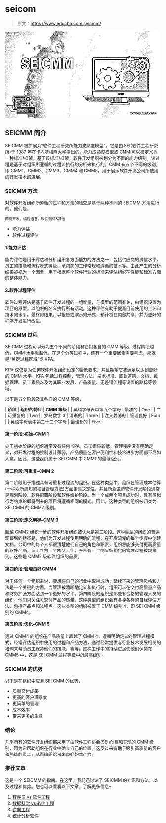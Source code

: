 # seicom

> 原文：<https://www.educba.com/seicmm/>

![SEICMM](img/409e8bcb62cbabf4d549a8226152116f.png "SEICMM")



## SEICMM 简介

SEICMM 被扩展为“软件工程研究所能力成熟度模型”，它是由 SEI(软件工程研究所)于 1987 年在卡内基梅隆大学提出的。能力成熟度模型或 CMM 可以被定义为一种标准/框架，基于该标准/框架，软件开发组织被划分为不同的能力级别。该过程是基于对组织所遵循的过程流执行的分析来执行的。CMM 有五个不同的级别，即 CMM1、CMM2、CMM3、CMM4 和 CMM5，用于展示软件开发公司所使用的开发技术的进展。

### SEICMM 方法

对软件开发组织所遵循的过程和方法的检查是基于两种不同的 SEICMM 方法进行的。他们是，

<small>网页开发、编程语言、软件测试&其他</small>

*   能力评估
*   软件过程评估

#### 1.能力评估

能力评估是用于评估和分析组织各方面能力的方法之一，包括供应商的诚信水平、员工的技能和流程模式等级、承包商的工作常规和遵循的技术等。由此产生的分析结果被视为一个因素，用于根据整个软件行业的标准来评估组织在性能和标准方面的整体能力。

#### 2.软件过程评估

软件过程评估是基于软件开发过程的一组度量，与模型的范围有关，由组织设置为项目的原型，以组织的名义执行所有活动。这种评估有助于提高目前使用的工艺和技术的水平。最终的结果，以报告或演示的形式，预计将在内部共享，并为更好的程序开发进行改进。

### SEICMM 过程

SEICMM 过程可以分为五个不同的阶段和它们各自的 CMM 等级。过程阶段越低，CMM 水平就越低。在这个分类过程中，还有一个重要因素需要考虑，那就是“关键过程区域”或 KPA。

KPA 仅仅是为任何软件开发组织设定的最低要求，并且期望它被满足以达到更好的 CMM 水平。KPA 包括过程控制、管理方法、技术标准、职业道德、文档、数据管理、员工素质以及为其职业发展、产品质量、无差错流程等设置的路标等领域。

以下是五个阶段及其各自的 CMM 等级，

| **阶段** | **组织的特征** | **CMM 等级** |
| 英语字母表中第九个字母 | 最初的 | One |
| 二 | 可重复的 | Two |
| 罗马数字 3 | 清晰的 | Three |
| 注入静脉的 | 管理良好 | Four |
| 英语字母表中第二十二个字母 | 最佳化的 | Five |

#### 第一阶段:初始–CMM 1

处于初始阶段的组织通常没有任何 KPA，员工素质较低，管理程序没有明确定义，对开发过程的控制设计薄弱，产品质量在客户便利性和技术进步方面都不尽如人意。因此，这些组织属于 SEI CMM 中 CMM1 的最低级别。

#### 第二阶段:可重复–CMM 2

第二阶段用于描述具有可重复过程流的组织。在这种类型中，组织在管理成本估算(一种众所周知的项目管理方法)方面更具决定性，并且所涵盖的软件开发阶段通常是规划阶段、软件配置阶段和软件维护阶段。当一个或两个项目成功时，具有类似行为约束的即将到来的项目将遵循相同的模式。因此，这种类型的组织被归类为 SEI CMM 的 CMM2 级别。

#### 第三阶段:定义明确–CMM 3

超越 CMM2 组织一步的软件开发组织被认为是第三阶段。这种类型的组织的普遍观察到的特征是，他们为开发过程使用明确的流程，在开发流程的每个步骤中创建文档，公司中的每个人都很清楚他们自己的角色和职责，组织将能够交付更高质量的软件产品，员工作为一个团队工作，并且有一个明显结构化的管理过程被观察到。这些是 CMM3 级软件组织的品质。

#### 第四阶段:管理良好 CMM4

对于任何一个组织来说，要想在自己的行业中取得成功，延续下来的管理风格和方法是一个关键的方面。当管理被清晰地定义和执行时，组织可以在交付高质量产品和财务扩张方面达到一个更好的水平。第四阶段的组织是那些有合格的管理人员的组织，他们只关注可交付产品的质量。这种类型的组织会有各种各样的自我评估方法，包括产品点和过程点。这些类型的组织被置于 CMM 级别 4，即 SEI CMM 级别的 CMM4。

#### 第五阶段:优化–CMM 5

通过 CMM4 的组织在产品质量上超越了 CMM 4，遵循明确定义的管理过程模式，经常评估组织中使用的过程和产品方法，通过经常提供与行业技术发展相关的培训来帮助员工保持他们的技能，等等。这种工作中的持续进展使他们保持在 CMM5 中，这是 SEI CMM 过程等级中的最高级别。

### SEICMM 的优势

以下是在组织中应用 SEI CMM 的优势，

*   质量交付成果
*   更高的客户满意度
*   更简单的管理
*   成本效率
*   带来更多的生意

### 结论

几乎所有的软件开发组织都采用了由软件工程协会(SEI)创建和实现的 CMM 级别，因为它帮助组织在行业中确立自己的位置。这反过来有助于吸引高质量的客户和熟练的员工，从而给组织带来良好的生产力。

### 推荐文章

这是一个 SEICMM 的指南。在这里，我们还讨论了 SEICMM 的介绍和方法，以及过程和优势。您也可以看看以下文章，了解更多信息–

1.  [程序员 vs 软件工程](https://www.educba.com/programmers-vs-software-engineering/)
2.  [数据科学 vs 软件工程](https://www.educba.com/data-science-vs-software-engineering/)
3.  [逆向工程](https://www.educba.com/reverse-engineering/)
4.  [统计分析软件](https://www.educba.com/statistical-analysis-softwares/)





